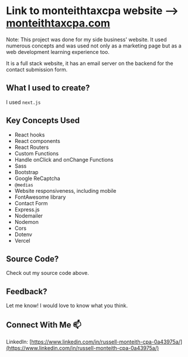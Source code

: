 # Link to monteithtaxcpa website --> [monteithtaxcpa.com](https://monteithtaxcpa.com/)

Note: This project was done for my side business' website. It used numerous concepts and was used not only as a marketing page but as a web development learning experience too.

It is a full stack website, it has an email server on the backend for the contact submission form.

## What I used to create?

I used ```next.js```

## Key Concepts Used

+ React hooks
+ React components
+ React Routers
+ Custom Functions
+ Handle onClick and onChange Functions
+ Sass
+ Bootstrap
+ Google ReCaptcha
+ ```@medias```
+ Website responsiveness, including mobile
+ FontAwesome library
+ Contact Form
+ Express.js
+ Nodemailer
+ Nodemon
+ Cors
+ Dotenv
+ Vercel

## Source Code?

Check out my source code above.

## Feedback?

Let me know! I would love to know what you think.

## Connect With Me :mailbox:

LinkedIn: [https://www.linkedin.com/in/russell-monteith-cpa-0a43975a/](https://www.linkedin.com/in/russell-monteith-cpa-0a43975a/)
